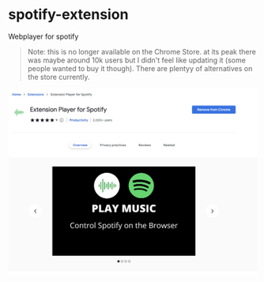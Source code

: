 # spotify-extension
Webplayer for spotify
> Note: this is no longer available on the Chrome Store. at its peak there was maybe around 10k users but I didn't feel like updating it (some people wanted to buy it though). There are plentyy of alternatives on the store currently.

![Image](./thumbnail.png)
